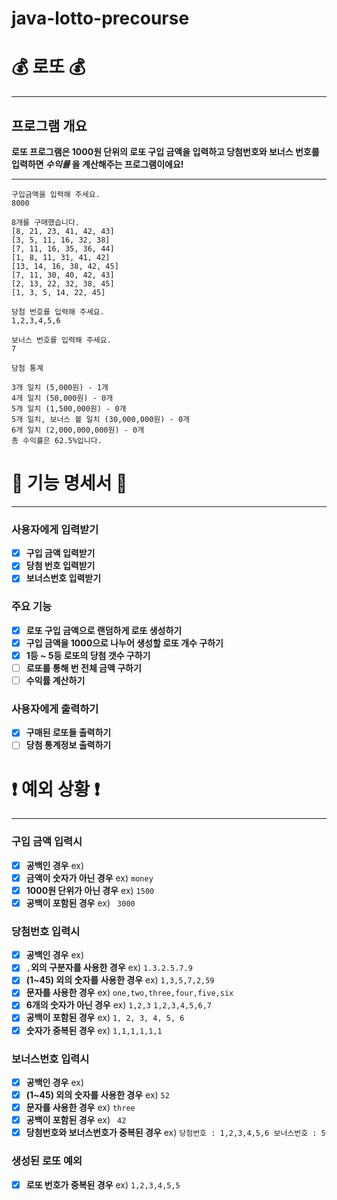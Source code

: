 # java-lotto-precourse

#  💰 로또 💰 

***
## 프로그램 개요
**로또 프로그램은 1000원 단위의 로또 구입 금액을 입력하고 당첨번호와 보너스 번호를 입력하면 *수익률* 을 계산해주는 프로그램이에요!**

***

```
구입금액을 입력해 주세요.
8000

8개를 구매했습니다.
[8, 21, 23, 41, 42, 43]
[3, 5, 11, 16, 32, 38]
[7, 11, 16, 35, 36, 44]
[1, 8, 11, 31, 41, 42]
[13, 14, 16, 38, 42, 45]
[7, 11, 30, 40, 42, 43]
[2, 13, 22, 32, 38, 45]
[1, 3, 5, 14, 22, 45]

당첨 번호를 입력해 주세요.
1,2,3,4,5,6

보너스 번호를 입력해 주세요.
7

당첨 통계

3개 일치 (5,000원) - 1개
4개 일치 (50,000원) - 0개
5개 일치 (1,500,000원) - 0개
5개 일치, 보너스 볼 일치 (30,000,000원) - 0개
6개 일치 (2,000,000,000원) - 0개
총 수익률은 62.5%입니다.
```

# 📜 기능 명세서 📜

***

### 사용자에게 입력받기
- [x] **구입 금액 입력받기**
- [x] **당첨 번호 입력받기**
- [x] **보너스번호 입력받기**

### 주요 기능
- [x] **로또 구입 금액으로 랜덤하게 로또 생성하기**
- [x] **구입 금액을 1000으로 나누어 생성할 로또 개수 구하기**
- [x] **1등 ~ 5등 로또의 당첨 갯수 구하기**
- [ ] **로또를 통해 번 전체 금액 구하기**
- [ ] **수익률 계산하기**

### 사용자에게 출력하기
- [x] **구매된 로또들 출력하기**
- [ ] **당첨 통계정보 출력하기**

# ❗️ 예외 상황 ❗

***

### 구입 금액 입력시
- [x] **공백인 경우** ex) ` `
- [x] **금액이 숫자가 아닌 경우** ex) `money`
- [x] **1000원 단위가 아닌 경우** ex) `1500`
- [x] **공백이 포함된 경우** ex) ` 3000`

### 당첨번호 입력시
- [x] **공백인 경우** ex) ` `
- [x] `,`**외의 구분자를 사용한 경우** ex) `1.3.2.5.7.9`
- [x] **(1~45) 외의 숫자를 사용한 경우** ex) `1,3,5,7,2,59`
- [x] **문자를 사용한 경우** ex) `one,two,three,four,five,six`
- [x] **6개의 숫자가 아닌 경우** ex) `1,2,3` `1,2,3,4,5,6,7`
- [x] **공백이 포함된 경우** ex) `1, 2, 3, 4, 5, 6`
- [x] **숫자가 중복된 경우** ex) `1,1,1,1,1,1`

### 보너스번호 입력시
- [x] **공백인 경우** ex) ` `
- [x] **(1~45) 외의 숫자를 사용한 경우** ex) `52`
- [x] **문자를 사용한 경우** ex) `three`
- [x] **공백이 포함된 경우** ex) ` 42`
- [x] **당첨번호와 보너스번호가 중복된 경우** ex) `당첨번호 : 1,2,3,4,5,6 보너스번호 : 5`

### 생성된 로또 예외
- [x] **로또 번호가 중복된 경우** ex) `1,2,3,4,5,5`
